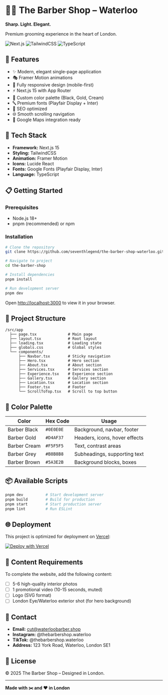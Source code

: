 # 🧔‍♂️ The Barber Shop – Waterloo

**Sharp. Light. Elegant.**

Premium grooming experience in the heart of London.

![Next.js](https://img.shields.io/badge/Next.js-15-black?style=flat-square&logo=next.js)
![TailwindCSS](https://img.shields.io/badge/TailwindCSS-4-38bdf8?style=flat-square&logo=tailwindcss)
![TypeScript](https://img.shields.io/badge/TypeScript-5-3178c6?style=flat-square&logo=typescript)

## 🎨 Features

- ✨ Modern, elegant single-page application
- 🎭 Framer Motion animations
- 📱 Fully responsive design (mobile-first)
- ⚡ Next.js 15 with App Router
- 🎨 Custom color palette (Black, Gold, Cream)
- 🔤 Premium fonts (Playfair Display + Inter)
- 🎯 SEO optimized
- 🌐 Smooth scrolling navigation
- 📍 Google Maps integration ready

## 🚀 Tech Stack

- **Framework:** Next.js 15
- **Styling:** TailwindCSS
- **Animation:** Framer Motion
- **Icons:** Lucide React
- **Fonts:** Google Fonts (Playfair Display, Inter)
- **Language:** TypeScript

## 📋 Getting Started

### Prerequisites

- Node.js 18+
- pnpm (recommended) or npm

### Installation

```bash
# Clone the repository
git clone https://github.com/seventhlegend/the-barber-shop-waterloo.git

# Navigate to project
cd the-barber-shop

# Install dependencies
pnpm install

# Run development server
pnpm dev
```

Open [http://localhost:3000](http://localhost:3000) to view it in your browser.

## 📁 Project Structure

```
/src/app
  ├── page.tsx              # Main page
  ├── layout.tsx            # Root layout
  ├── loading.tsx           # Loading state
  ├── globals.css           # Global styles
  └── components/
      ├── Navbar.tsx        # Sticky navigation
      ├── Hero.tsx          # Hero section
      ├── About.tsx         # About section
      ├── Services.tsx      # Services section
      ├── Experience.tsx    # Experience section
      ├── Gallery.tsx       # Gallery section
      ├── Location.tsx      # Location section
      ├── Footer.tsx        # Footer
      └── ScrollToTop.tsx   # Scroll to top button
```

## 🎨 Color Palette

| Color        | Hex Code  | Usage                         |
| ------------ | --------- | ----------------------------- |
| Barber Black | `#0E0E0E` | Background, navbar, footer    |
| Barber Gold  | `#D4AF37` | Headers, icons, hover effects |
| Barber Cream | `#F5F5F5` | Text, contrast areas          |
| Barber Grey  | `#B8B8B8` | Subheadings, supporting text  |
| Barber Brown | `#5A3E2B` | Background blocks, boxes      |

## 📦 Available Scripts

```bash
pnpm dev          # Start development server
pnpm build        # Build for production
pnpm start        # Start production server
pnpm lint         # Run ESLint
```

## 🌐 Deployment

This project is optimized for deployment on [Vercel](https://vercel.com):

[![Deploy with Vercel](https://vercel.com/button)](https://vercel.com/new/clone?repository-url=https://github.com/seventhlegend/the-barber-shop-waterloo)

## 📸 Content Requirements

To complete the website, add the following content:

- [ ] 5-6 high-quality interior photos
- [ ] 1 promotional video (10-15 seconds, muted)
- [ ] Logo (SVG format)
- [ ] London Eye/Waterloo exterior shot (for hero background)

## 🔗 Contact

- **Email:** cut@waterloobarber.shop
- **Instagram:** @thebarbershop.waterloo
- **TikTok:** @thebarbershop.waterloo
- **Address:** 123 York Road, Waterloo, London SE1

## 📄 License

© 2025 The Barber Shop – Designed in London.

---

**Made with ✂️ and ❤️ in London**
